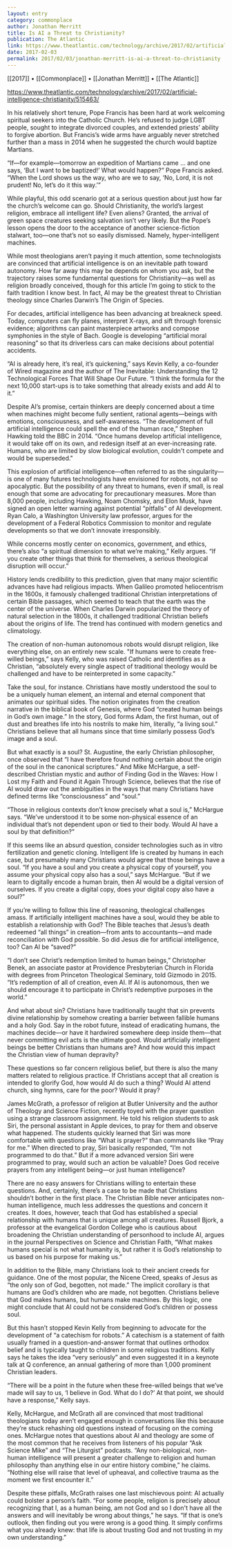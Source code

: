 ```yaml
---
layout: entry
category: commonplace
author: Jonathan Merritt
title: Is AI a Threat to Christianity?
publication: The Atlantic
link: https://www.theatlantic.com/technology/archive/2017/02/artificial-intelligence-christianity/515463/
date: 2017-02-03
permalink: 2017/02/03/jonathan-merritt-is-ai-a-threat-to-christianity
---
```


[[2017]] • [[Commonplace]] • [[Jonathan Merritt]] • [[The Atlantic]] 

https://www.theatlantic.com/technology/archive/2017/02/artificial-intelligence-christianity/515463/

In his relatively short tenure, Pope Francis has been hard at work welcoming spiritual seekers into the Catholic Church. He’s refused to judge LGBT people, sought to integrate divorced couples, and extended priests’ ability to forgive abortion. But Francis’s wide arms have arguably never stretched further than a mass in 2014 when he suggested the church would baptize Martians.

“If—for example—tomorrow an expedition of Martians came … and one says, ‘But I want to be baptized!’ What would happen?” Pope Francis asked. “When the Lord shows us the way, who are we to say, ‘No, Lord, it is not prudent! No, let’s do it this way.’”

While playful, this odd scenario got at a serious question about just how far the church’s welcome can go. Should Christianity, the world’s largest religion, embrace all intelligent life? Even aliens? Granted, the arrival of green space creatures seeking salvation isn’t very likely. But the Pope’s lesson opens the door to the acceptance of another science-fiction stalwart, too—one that’s not so easily dismissed. Namely, hyper-intelligent machines.

While most theologians aren’t paying it much attention, some technologists are convinced that artificial intelligence is on an inevitable path toward autonomy. How far away this may be depends on whom you ask, but the trajectory raises some fundamental questions for Christianity—as well as religion broadly conceived, though for this article I’m going to stick to the faith tradition I know best. In fact, AI may be the greatest threat to Christian theology since Charles Darwin’s The Origin of Species.

For decades, artificial intelligence has been advancing at breakneck speed. Today, computers can fly planes, interpret X-rays, and sift through forensic evidence; algorithms can paint masterpiece artworks and compose symphonies in the style of Bach. Google is developing “artificial moral reasoning” so that its driverless cars can make decisions about potential accidents.

“AI is already here, it’s real, it’s quickening,” says Kevin Kelly, a co-founder of Wired magazine and the author of The Inevitable: Understanding the 12 Technological Forces That Will Shape Our Future. “I think the formula for the next 10,000 start-ups is to take something that already exists and add AI to it.”

Despite AI’s promise, certain thinkers are deeply concerned about a time when machines might become fully sentient, rational agents—beings with emotions, consciousness, and self-awareness. “The development of full artificial intelligence could spell the end of the human race,” Stephen Hawking told the BBC in 2014. “Once humans develop artificial intelligence, it would take off on its own, and redesign itself at an ever-increasing rate. Humans, who are limited by slow biological evolution, couldn't compete and would be superseded."

This explosion of artificial intelligence—often referred to as the singularity—is one of many futures technologists have envisioned for robots, not all so apocalyptic. But the possibility of any threat to humans, even if small, is real enough that some are advocating for precautionary measures. More than 8,000 people, including Hawking, Noam Chomsky, and Elon Musk, have signed an open letter warning against potential “pitfalls” of AI development. Ryan Calo, a Washington University law professor, argues for the development of a Federal Robotics Commission to monitor and regulate developments so that we don’t innovate irresponsibly.

While concerns mostly center on economics, government, and ethics, there’s also “a spiritual dimension to what we’re making,” Kelly argues. “If you create other things that think for themselves, a serious theological disruption will occur.”

History lends credibility to this prediction, given that many major scientific advances have had religious impacts. When Galileo promoted heliocentrism in the 1600s, it famously challenged traditional Christian interpretations of certain Bible passages, which seemed to teach that the earth was the center of the universe. When Charles Darwin popularized the theory of natural selection in the 1800s, it challenged traditional Christian beliefs about the origins of life. The trend has continued with modern genetics and climatology.

The creation of non-human autonomous robots would disrupt religion, like everything else, on an entirely new scale. "If humans were to create free-willed beings,” says Kelly, who was raised Catholic and identifies as a Christian, “absolutely every single aspect of traditional theology would be challenged and have to be reinterpreted in some capacity.”

Take the soul, for instance. Christians have mostly understood the soul to be a uniquely human element, an internal and eternal component that animates our spiritual sides. The notion originates from the creation narrative in the biblical book of Genesis, where God “created human beings in God’s own image.” In the story, God forms Adam, the first human, out of dust and breathes life into his nostrils to make him, literally, “a living soul.” Christians believe that all humans since that time similarly possess God’s image and a soul.

But what exactly is a soul? St. Augustine, the early Christian philosopher, once observed that “I have therefore found nothing certain about the origin of the soul in the canonical scriptures.” And Mike McHargue, a self-described Christian mystic and author of Finding God in the Waves: How I Lost my Faith and Found it Again Through Science, believes that the rise of AI would draw out the ambiguities in the ways that many Christians have defined terms like “consciousness” and “soul.”

“Those in religious contexts don’t know precisely what a soul is,” McHargue says. “We’ve understood it to be some non-physical essence of an individual that’s not dependent upon or tied to their body. Would AI have a soul by that definition?”

If this seems like an absurd question, consider technologies such as in vitro fertilization and genetic cloning. Intelligent life is created by humans in each case, but presumably many Christians would agree that those beings have a soul. “If you have a soul and you create a physical copy of yourself, you assume your physical copy also has a soul,” says McHargue. “But if we learn to digitally encode a human brain, then AI would be a digital version of ourselves. If you create a digital copy, does your digital copy also have a soul?”

If you’re willing to follow this line of reasoning, theological challenges amass. If artificially intelligent machines have a soul, would they be able to establish a relationship with God? The Bible teaches that Jesus’s death redeemed “all things” in creation—from ants to accountants—and made reconciliation with God possible. So did Jesus die for artificial intelligence, too? Can AI be “saved?”

“I don’t see Christ’s redemption limited to human beings,” Christopher Benek, an associate pastor at Providence Presbyterian Church in Florida with degrees from Princeton Theological Seminary, told Gizmodo in 2015. “It’s redemption of all of creation, even AI. If AI is autonomous, then we should encourage it to participate in Christ’s redemptive purposes in the world.”

And what about sin? Christians have traditionally taught that sin prevents divine relationship by somehow creating a barrier between fallible humans and a holy God. Say in the robot future, instead of eradicating humans, the machines decide—or have it hardwired somewhere deep inside them—that never committing evil acts is the ultimate good. Would artificially intelligent beings be better Christians than humans are? And how would this impact the Christian view of human depravity?

These questions so far concern religious belief, but there is also the many matters related to religious practice. If Christians accept that all creation is intended to glorify God, how would AI do such a thing? Would AI attend church, sing hymns, care for the poor? Would it pray?

James McGrath, a professor of religion at Butler University and the author of Theology and Science Fiction, recently toyed with the prayer question using a strange classroom assignment. He told his religion students to ask Siri, the personal assistant in Apple devices, to pray for them and observe what happened. The students quickly learned that Siri was more comfortable with questions like “What is prayer?” than commands like “Pray for me.” When directed to pray, Siri basically responded, “I’m not programmed to do that.” But if a more advanced version Siri were programmed to pray, would such an action be valuable? Does God receive prayers from any intelligent being—or just human intelligence?

There are no easy answers for Christians willing to entertain these questions. And, certainly, there’s a case to be made that Christians shouldn’t bother in the first place. The Christian Bible never anticipates non-human intelligence, much less addresses the questions and concern it creates. It does, however, teach that God has established a special relationship with humans that is unique among all creatures. Russell Bjork, a professor at the evangelical Gordon College who is cautious about broadening the Christian understanding of personhood to include AI, argues in the journal Perspectives on Science and Christian Faith, “What makes humans special is not what humanity is, but rather it is God’s relationship to us based on his purpose for making us.”

In addition to the Bible, many Christians look to their ancient creeds for guidance. One of the most popular, the Nicene Creed, speaks of Jesus as “the only son of God, begotten, not made.” The implicit corollary is that humans are God’s children who are made, not begotten. Christians believe that God makes humans, but humans make machines. By this logic, one might conclude that AI could not be considered God’s children or possess soul.

But this hasn’t stopped Kevin Kelly from beginning to advocate for the development of “a catechism for robots.” A catechism is a statement of faith usually framed in a question-and-answer format that outlines orthodox belief and is typically taught to children in some religious traditions. Kelly says he takes the idea “very seriously” and even suggested it in a keynote talk at Q conference, an annual gathering of more than 1,000 prominent Christian leaders.

“There will be a point in the future when these free-willed beings that we’ve made will say to us, ‘I believe in God. What do I do?’ At that point, we should have a response,” Kelly says.

Kelly, McHargue, and McGrath all are convinced that most traditional theologians today aren’t engaged enough in conversations like this because they’re stuck rehashing old questions instead of focusing on the coming ones. McHargue notes that questions about AI and theology are some of the most common that he receives from listeners of his popular “Ask Science Mike” and “The Liturgist” podcasts. “Any non-biological, non-human intelligence will present a greater challenge to religion and human philosophy than anything else in our entire history combine,” he claims. “Nothing else will raise that level of upheaval, and collective trauma as the moment we first encounter it.”

Despite these pitfalls, McGrath raises one last mischievous point: AI actually could bolster a person’s faith. “For some people, religion is precisely about recognizing that I, as a human being, am not God and so I don't have all the answers and will inevitably be wrong about things,” he says. “If that is one’s outlook, then finding out you were wrong is a good thing. It simply confirms what you already knew: that life is about trusting God and not trusting in my own understanding.”

